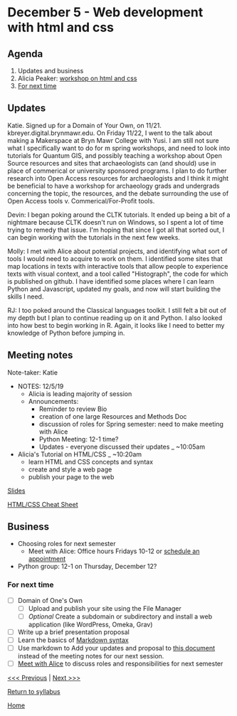 # December 5 - Web development with html and css

## Agenda
1. Updates and business
2. Alicia Peaker: [workshop on html and css](#meeting-notes)
3. [For next time](#for-next-time)

## Updates

Katie. Signed up for a Domain of Your Own, on 11/21. kbreyer.digital.brynmawr.edu. On Friday 11/22, I went to the talk about making a Makerspace at Bryn Mawr College with Yusi. I am still not sure what I specifically want to do for m spring workshops, and need to look into tutorials for Quantum GIS, and possibly teaching a workshop about Open Source resources and sites that archaeologists can (and should) use in place of commerical or university sponsored programs. I plan to do further research into Open Access resources for archaeologists and I think it might be beneficial to have a workshop for archaeology grads and undergrads concerning the topic, the resources, and the debate surrounding the use of Open Access tools v. Commerical/For-Profit tools.

Devin: I began poking around the CLTK tutorials. It ended up being a bit of a nightmare because CLTK doesn't run on Windows, so I spent a lot of time trying to remedy that issue. I'm hoping that since I got all that sorted out, I can begin working with the tutorials in the next few weeks.

Molly: I met with Alice about potential projects, and identifying what sort of tools I would need to acquire to work on them. I identified some sites that map locations in texts with interactive tools that allow people to experience texts with visual context, and a tool called "Histograph", the code for which is published on github. I have identified some places where I can learn Python and Javascript, updated my goals, and now will start building the skills I need.

RJ: I too poked around the Classical languages toolkit. I still felt a bit out of my depth but I plan to continue reading up on it and Python. I also looked into how best to begin working in R. Again, it looks like I need to better my knowledge of Python before jumping in.

## Meeting notes
Note-taker: Katie
 - NOTES: 12/5/19
    - Alicia is leading majority of session
    - Announcements:
      - Reminder to review Bio
      - creation of one large Resources and Methods Doc
      - discussion of roles for Spring semester: need to make meeting with Alice
      - Python Meeting: 12-1 time?
      - Updates - everyone discussed their updates _ ~10:05am
  - Alicia's Tutorial on HTML/CSS _ ~10:20am
    - learn HTML and CSS concepts and syntax
    - create and style a web page
    - publish your page to the web


[Slides](https://docs.google.com/presentation/d/145fzWCTX0Q_0InsRWzNDUYmjELvEgiaRnHfTKk0fwLk/edit?usp=sharing)

[HTML/CSS Cheat Sheet](https://docs.google.com/document/d/1GjgCykzeN6zcBO0gVX0K43ZHYfNn90ePTyGjkIntMLY/edit?usp=sharing)

## Business
- Choosing roles for next semester
  - Meet with Alice: Office hours Fridays 10-12 or [schedule an appointment](https://calendly.com/amcgrath1/30min)
- Python group: 12-1 on Thursday, December 12?

### For next time
- [ ] Domain of One's Own
  - [ ] Upload and publish your site using the File Manager
  - [ ] *Optional* Create a subdomain or subdirectory and install a web application (like WordPress, Omeka, Grav)
- [ ] Write up a brief presentation proposal
- [ ] Learn the basics of [Markdown syntax](https://www.markdownguide.org/cheat-sheet/) 
- [ ] Use markdown to Add your updates and proposal to [this document](/updates.md) instead of the meeting notes for our next session. 
- [ ] [Meet with Alice](https://calendly.com/amcgrath1/30min) to discuss roles and responsibilities for next semester

[<<< Previous](/sessions/11-21-disciplines.md) | [Next >>>]()

[Return to syllabus](/syllabus.md)

[Home](/README.md)
